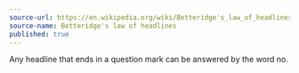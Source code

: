 ```yaml
---
source-url: https://en.wikipedia.org/wiki/Betteridge's_law_of_headlines
source-name: Betteridge's law of headlines
published: true
---
```

Any headline that ends in a question mark can be answered by the word no.
